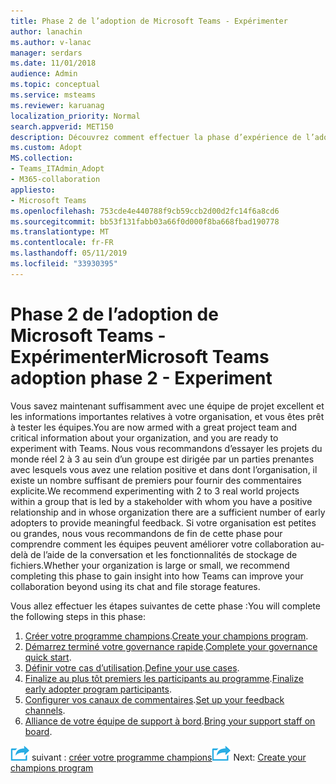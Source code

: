 ```yaml
---
title: Phase 2 de l’adoption de Microsoft Teams - Expérimenter
author: lanachin
ms.author: v-lanac
manager: serdars
ms.date: 11/01/2018
audience: Admin
ms.topic: conceptual
ms.service: msteams
ms.reviewer: karuanag
localization_priority: Normal
search.appverid: MET150
description: Découvrez comment effectuer la phase d’expérience de l’adoption d’équipes.
ms.custom: Adopt
MS.collection:
- Teams_ITAdmin_Adopt
- M365-collaboration
appliesto:
- Microsoft Teams
ms.openlocfilehash: 753cde4e440788f9cb59ccb2d00d2fc14f6a8cd6
ms.sourcegitcommit: bb53f131fabb03a66f0d000f8ba668fbad190778
ms.translationtype: MT
ms.contentlocale: fr-FR
ms.lasthandoff: 05/11/2019
ms.locfileid: "33930395"
---
```

# <a name="microsoft-teams-adoption-phase-2---experiment"></a><span data-ttu-id="9c13b-103">Phase 2 de l’adoption de Microsoft Teams - Expérimenter</span><span class="sxs-lookup"><span data-stu-id="9c13b-103">Microsoft Teams adoption phase 2 - Experiment</span></span>

<span data-ttu-id="9c13b-104">Vous savez maintenant suffisamment avec une équipe de projet excellent et les informations importantes relatives à votre organisation, et vous êtes prêt à tester les équipes.</span><span class="sxs-lookup"><span data-stu-id="9c13b-104">You are now armed with a great project team and critical information about your organization, and you are ready to experiment with Teams.</span></span> <span data-ttu-id="9c13b-105">Nous vous recommandons d’essayer les projets du monde réel 2 à 3 au sein d’un groupe est dirigée par un parties prenantes avec lesquels vous avez une relation positive et dans dont l’organisation, il existe un nombre suffisant de premiers pour fournir des commentaires explicite.</span><span class="sxs-lookup"><span data-stu-id="9c13b-105">We recommend experimenting with 2 to 3 real world projects within a group that is led by a stakeholder with whom you have a positive relationship and in whose organization there are a sufficient number of early adopters to provide meaningful feedback.</span></span> <span data-ttu-id="9c13b-106">Si votre organisation est petites ou grandes, nous vous recommandons de fin de cette phase pour comprendre comment les équipes peuvent améliorer votre collaboration au-delà de l’aide de la conversation et les fonctionnalités de stockage de fichiers.</span><span class="sxs-lookup"><span data-stu-id="9c13b-106">Whether your organization is large or small, we recommend completing this phase to gain insight into how Teams can improve your collaboration beyond using its chat and file storage features.</span></span>  

<span data-ttu-id="9c13b-107">Vous allez effectuer les étapes suivantes de cette phase :</span><span class="sxs-lookup"><span data-stu-id="9c13b-107">You will complete the following steps in this phase:</span></span>

1. <span data-ttu-id="9c13b-108">[Créer votre programme champions](teams-adoption-create-champions-program.md).</span><span class="sxs-lookup"><span data-stu-id="9c13b-108">[Create your champions program](teams-adoption-create-champions-program.md).</span></span>
2. <span data-ttu-id="9c13b-109">[Démarrez terminé votre governance rapide](teams-adoption-governance-quick-start.md).</span><span class="sxs-lookup"><span data-stu-id="9c13b-109">[Complete your governance quick start](teams-adoption-governance-quick-start.md).</span></span>
3. <span data-ttu-id="9c13b-110">[Définir votre cas d’utilisation](teams-adoption-define-usage-scenarios.md).</span><span class="sxs-lookup"><span data-stu-id="9c13b-110">[Define your use cases](teams-adoption-define-usage-scenarios.md).</span></span>
4. <span data-ttu-id="9c13b-111">[Finalize au plus tôt premiers les participants au programme](teams-adoption-onboard-early-adopters.md).</span><span class="sxs-lookup"><span data-stu-id="9c13b-111">[Finalize early adopter program participants](teams-adoption-onboard-early-adopters.md).</span></span>
5. <span data-ttu-id="9c13b-112">[Configurer vos canaux de commentaires](teams-adoption-onboard-early-adopters.md#gather-feedback).</span><span class="sxs-lookup"><span data-stu-id="9c13b-112">[Set up your feedback channels](teams-adoption-onboard-early-adopters.md#gather-feedback).</span></span>
6. <span data-ttu-id="9c13b-113">[Alliance de votre équipe de support à bord](teams-adoption-onboard-support.md).</span><span class="sxs-lookup"><span data-stu-id="9c13b-113">[Bring your support staff on board](teams-adoption-onboard-support.md).</span></span>

<span data-ttu-id="9c13b-114">![Icône d’étapes suivante](media/teams-adoption-next-icon.png) suivant : [créer votre programme champions](teams-adoption-create-champions-program.md)</span><span class="sxs-lookup"><span data-stu-id="9c13b-114">![Next Steps icon](media/teams-adoption-next-icon.png) Next: [Create your champions program](teams-adoption-create-champions-program.md)</span></span>
